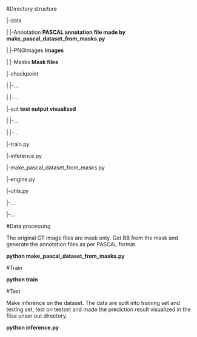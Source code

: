 #Directory structure

|-data

| |-Annotation **PASCAL annotation file made by make_pascal_dataset_from_masks.py**

| |-PNGImages **images**

| |-Masks **Mask files**

|-checkpoint

| |-...

| |-...

|-out **test output visualized**

| |-...

| |-...

|-train.py

|-inference.py

|-make_pascal_dataset_from_masks.py

|-engine.py

|-utils.py

|-...

|-...

#Data processing

The original GT image files are mask only. Get BB from the mask and generate the
annotation files as per PASCAL format.

**python make_pascal_dataset_from_masks.py**

#Train

**python train**

#Test

Make inference on the dataset. The data are split into training set and testing
set, test on testset and made the prediction result visualized in the filse
unser out directory.

**python inference.py**
